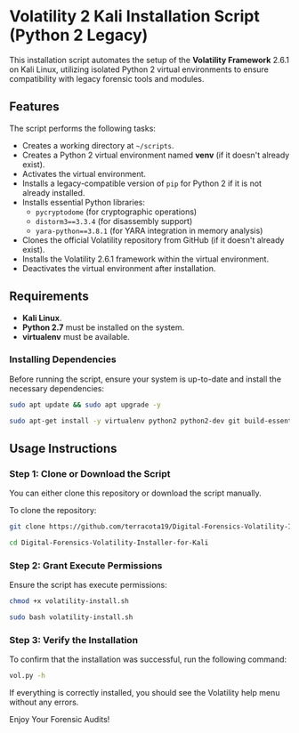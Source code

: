 # Volatility 2 Kali Installation Script (Python 2 Legacy)

This installation script automates the setup of the **Volatility Framework** 2.6.1 on Kali Linux, utilizing isolated Python 2 virtual environments to ensure compatibility with legacy forensic tools and modules.

## Features

The script performs the following tasks:

- Creates a working directory at `~/scripts`.
- Creates a Python 2 virtual environment named **venv** (if it doesn't already exist).
- Activates the virtual environment.
- Installs a legacy-compatible version of `pip` for Python 2 if it is not already installed.
- Installs essential Python libraries:
  - `pycryptodome` (for cryptographic operations)
  - `distorm3==3.3.4` (for disassembly support)
  - `yara-python==3.8.1` (for YARA integration in memory analysis)
- Clones the official Volatility repository from GitHub (if it doesn't already exist).
- Installs the Volatility 2.6.1 framework within the virtual environment.
- Deactivates the virtual environment after installation.


## Requirements

- **Kali Linux**.
- **Python 2.7** must be installed on the system.
- **virtualenv** must be available.

### Installing Dependencies

Before running the script, ensure your system is up-to-date and install the necessary dependencies:

```bash
sudo apt update && sudo apt upgrade -y
```
```bash
sudo apt-get install -y virtualenv python2 python2-dev git build-essential libssl-dev libffi-dev
```


## Usage Instructions

### Step 1: Clone or Download the Script

You can either clone this repository or download the script manually.

To clone the repository:

```bash
git clone https://github.com/terracota19/Digital-Forensics-Volatility-Installer-for-Kali.git
```
```bash
cd Digital-Forensics-Volatility-Installer-for-Kali
```

### Step 2: Grant Execute Permissions

Ensure the script has execute permissions:

```bash
chmod +x volatility-install.sh
```
```bash
sudo bash volatility-install.sh
```
### Step 3: Verify the Installation
To confirm that the installation was successful, run the following command:

```bash
vol.py -h
```
If everything is correctly installed, you should see the Volatility help menu without any errors.

Enjoy Your Forensic Audits!
